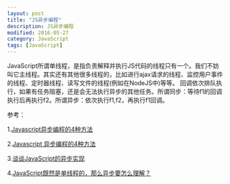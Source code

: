```yaml
---
layout: post
title: "JS异步编程"
description: JS异步编程
modified: 2016-05-27
category: JavaScript
tags: [JavaScript]
---
```


JavaScript所谓单线程，是指负责解释并执行JS代码的线程只有一个。我们不妨叫它主线程。其实还有其他很多线程的，比如进行ajax请求的线程、监控用户事件的线程、定时器线程、读写文件的线程(例如在NodeJS中)等等。
回调依次排队执行，如果有任务阻塞，还是会无法执行异步的其他任务。所谓同步：等待f1的回调执行后再执行f2。所谓异步：依次执行f1,f2，再执行f1回调。

参考：

1.[Javascript异步编程的4种方法](http://www.ruanyifeng.com/blog/2012/12/asynchronous%EF%BC%BFjavascript.html)

2.[Javascript 异步编程的4种方法](http://kb.cnblogs.com/page/167474/)

3.[谈谈JavaScript的异步实现](http://blog.csdn.net/a1003671336/article/details/17631131)

4.[JavaScript既然是单线程的，那么异步要怎么理解？](https://segmentfault.com/q/1010000004266993?_ea=549894)
